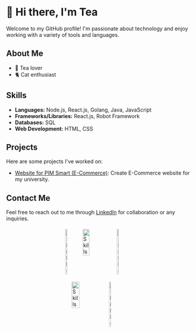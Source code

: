 # 👋 Hi there, I'm Tea

Welcome to my GitHub profile! I'm passionate about technology and enjoy working with a variety of tools and languages.

## About Me

- 🍵 Tea lover
- 🐈 Cat enthusiast

## Skills

- **Languages:** Node.js, React.js, Golang, Java, JavaScript
- **Frameworks/Libraries:** React.js, Robot Framework
- **Databases:** SQL
- **Web Development:** HTML, CSS

## Projects

Here are some projects I've worked on:

- [Website for PIM Smart (E-Commerce)](https://github.com/tealerr/pim-webshop): Create E-Commerce website for my university.


## Contact Me

Feel free to reach out to me through [LinkedIn](https://www.linkedin.com/in/teeramate-kantima-855057225/) for collaboration or any inquiries.

<div style="display: flex; justify-content: center; margin: 20px;">
    <img src="https://static-00.iconduck.com/assets.00/node-js-icon-454x512-nztofx17.png" alt="Skills" width="10%">
    <img src="https://go.dev/blog/go-brand/Go-Logo/PNG/Go-Logo_Blue.png" alt="Skills" width="20%">
    <img src="https://cdn-icons-png.flaticon.com/512/5968/5968292.png" alt="Skills" width="10%">
</div>

<div style="display: flex; justify-content: center;">
    <img src="https://www.somkiat.cc/wp-content/uploads/2023/08/robot-framework-test-automation-blog.png" alt="Skills" width="20%">
    <img src="https://cdn.iconscout.com/icon/free/png-256/free-java-60-1174953.png" alt="Skills" width="10%">
</div>


